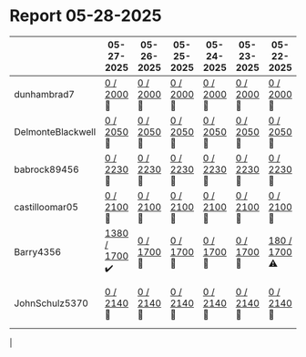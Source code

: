 # Report 05-28-2025
| | 05-27-2025 | 05-26-2025 | 05-25-2025 | 05-24-2025 | 05-23-2025 | 05-22-2025 | 05-21-2025 |
| --- | --- | --- | --- | --- | --- | --- | --- |
| dunhambrad7 | [0 / 2000](https://www.myfitnesspal.com/food/diary/dunhambrad7?date=2025-05-27) :no_entry_sign: | [0 / 2000](https://www.myfitnesspal.com/food/diary/dunhambrad7?date=2025-05-26) :no_entry_sign: | [0 / 2000](https://www.myfitnesspal.com/food/diary/dunhambrad7?date=2025-05-25) :no_entry_sign: | [0 / 2000](https://www.myfitnesspal.com/food/diary/dunhambrad7?date=2025-05-24) :no_entry_sign: | [0 / 2000](https://www.myfitnesspal.com/food/diary/dunhambrad7?date=2025-05-23) :no_entry_sign: | [0 / 2000](https://www.myfitnesspal.com/food/diary/dunhambrad7?date=2025-05-22) :no_entry_sign: | [0 / 2000](https://www.myfitnesspal.com/food/diary/dunhambrad7?date=2025-05-21) :no_entry_sign: |
| DelmonteBlackwell | [0 / 2050](https://www.myfitnesspal.com/food/diary/DelmonteBlackwell?date=2025-05-27) :no_entry_sign: | [0 / 2050](https://www.myfitnesspal.com/food/diary/DelmonteBlackwell?date=2025-05-26) :no_entry_sign: | [0 / 2050](https://www.myfitnesspal.com/food/diary/DelmonteBlackwell?date=2025-05-25) :no_entry_sign: | [0 / 2050](https://www.myfitnesspal.com/food/diary/DelmonteBlackwell?date=2025-05-24) :no_entry_sign: | [0 / 2050](https://www.myfitnesspal.com/food/diary/DelmonteBlackwell?date=2025-05-23) :no_entry_sign: | [0 / 2050](https://www.myfitnesspal.com/food/diary/DelmonteBlackwell?date=2025-05-22) :no_entry_sign: | [0 / 2050](https://www.myfitnesspal.com/food/diary/DelmonteBlackwell?date=2025-05-21) :no_entry_sign: |
| babrock89456 | [0 / 2230](https://www.myfitnesspal.com/food/diary/babrock89456?date=2025-05-27) :no_entry_sign: | [0 / 2230](https://www.myfitnesspal.com/food/diary/babrock89456?date=2025-05-26) :no_entry_sign: | [0 / 2230](https://www.myfitnesspal.com/food/diary/babrock89456?date=2025-05-25) :no_entry_sign: | [0 / 2230](https://www.myfitnesspal.com/food/diary/babrock89456?date=2025-05-24) :no_entry_sign: | [0 / 2230](https://www.myfitnesspal.com/food/diary/babrock89456?date=2025-05-23) :no_entry_sign: | [0 / 2230](https://www.myfitnesspal.com/food/diary/babrock89456?date=2025-05-22) :no_entry_sign: | [0 / 2230](https://www.myfitnesspal.com/food/diary/babrock89456?date=2025-05-21) :no_entry_sign: |
| castilloomar05 | [0 / 2100](https://www.myfitnesspal.com/food/diary/castilloomar05?date=2025-05-27) :no_entry_sign: | [0 / 2100](https://www.myfitnesspal.com/food/diary/castilloomar05?date=2025-05-26) :no_entry_sign: | [0 / 2100](https://www.myfitnesspal.com/food/diary/castilloomar05?date=2025-05-25) :no_entry_sign: | [0 / 2100](https://www.myfitnesspal.com/food/diary/castilloomar05?date=2025-05-24) :no_entry_sign: | [0 / 2100](https://www.myfitnesspal.com/food/diary/castilloomar05?date=2025-05-23) :no_entry_sign: | [0 / 2100](https://www.myfitnesspal.com/food/diary/castilloomar05?date=2025-05-22) :no_entry_sign: | [0 / 2100](https://www.myfitnesspal.com/food/diary/castilloomar05?date=2025-05-21) :no_entry_sign: |
| Barry4356 | [1380 / 1700](https://www.myfitnesspal.com/food/diary/Barry4356?date=2025-05-27) :heavy_check_mark: | [0 / 1700](https://www.myfitnesspal.com/food/diary/Barry4356?date=2025-05-26) :no_entry_sign: | [0 / 1700](https://www.myfitnesspal.com/food/diary/Barry4356?date=2025-05-25) :no_entry_sign: | [0 / 1700](https://www.myfitnesspal.com/food/diary/Barry4356?date=2025-05-24) :no_entry_sign: | [0 / 1700](https://www.myfitnesspal.com/food/diary/Barry4356?date=2025-05-23) :no_entry_sign: | [180 / 1700](https://www.myfitnesspal.com/food/diary/Barry4356?date=2025-05-22) :warning: | [862 / 1700](https://www.myfitnesspal.com/food/diary/Barry4356?date=2025-05-21) :warning: |
| JohnSchulz5370 | [0 / 2140](https://www.myfitnesspal.com/food/diary/JohnSchulz5370?date=2025-05-27) :no_entry_sign: | [0 / 2140](https://www.myfitnesspal.com/food/diary/JohnSchulz5370?date=2025-05-26) :no_entry_sign: | [0 / 2140](https://www.myfitnesspal.com/food/diary/JohnSchulz5370?date=2025-05-25) :no_entry_sign: | [0 / 2140](https://www.myfitnesspal.com/food/diary/JohnSchulz5370?date=2025-05-24) :no_entry_sign: | [0 / 2140](https://www.myfitnesspal.com/food/diary/JohnSchulz5370?date=2025-05-23) :no_entry_sign: | [0 / 2140](https://www.myfitnesspal.com/food/diary/JohnSchulz5370?date=2025-05-22) :no_entry_sign: | [3202 / 2140](https://www.myfitnesspal.com/food/diary/JohnSchulz5370?date=2025-05-21) :no_entry_sign: |
|
